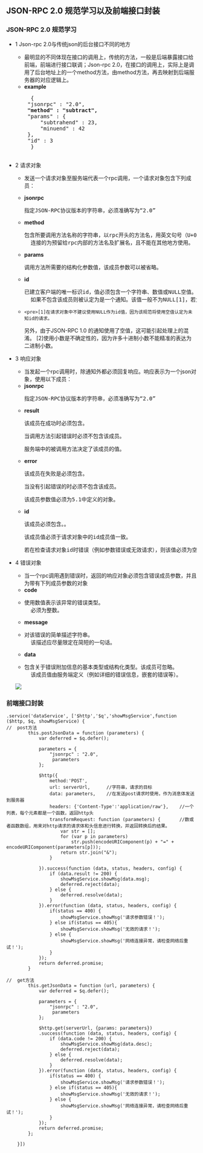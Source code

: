 ## JSON-RPC 2.0 规范学习以及前端接口封装

### JSON-RPC 2.0 规范学习

* 1 Json-rpc 2.0与传统json的后台接口不同的地方
	 - 最明显的不同体现在接口的调用上，传统的方法，一般是后端暴露接口给前端，前端进行接口联调；Json-rpc 2.0，在接口的调用上，实际上是调用了后台地址上的一个method方法，由method方法，再去映射到后端服务器的对应逻辑上。
	 - **example**
		 <pre>
		 {
	    "jsonrpc" : "2.0",
	    <strong>"method" : "subtract",</strong>
	    "params" : {
	        "subtrahend" : 23,
	        "minuend" : 42
	    },
	    "id" : 3
	     }
	    </pre>

* 2 请求对象
  	- 发送一个请求对象至服务端代表一个rpc调用，一个请求对象包含下列成员：
  	- **jsonrpc**
  		<pre>指定JSON-RPC协议版本的字符串，必须准确写为“2.0”</pre>
    - **method**
  		<pre>包含所要调用方法名称的字符串，以rpc开头的方法名，用英文句号（U+002E or ASCII 46）
		连接的为预留给rpc内部的方法名及扩展名，且不能在其他地方使用。</pre>
    - **params**
  		<pre>调用方法所需要的结构化参数值，该成员参数可以被省略。</pre>
    - **id**
  		<pre>已建立客户端的唯一标识id，值必须包含一个字符串、数值或NULL空值。
		如果不包含该成员则被认定为是一个通知。该值一般不为NULL[1]，若为数值则不应该包含小数[2]</pre>

    -     <pre>[1]在请求对象中不建议使用NULL作为id值，因为该规范将使用空值认定为未知id的请求。
		另外，由于JSON-RPC 1.0 的通知使用了空值，这可能引起处理上的混淆。
     [2]使用小数是不确定性的，因为许多十进制小数不能精准的表达为二进制小数。</pre>

* 3 响应对象
	- 当发起一个rpc调用时，除通知外都必须回复响应。响应表示为一个json对象，使用以下成员：
	- **jsonrpc**
		<pre>指定JSON-RPC协议版本的字符串，必须准确写为“2.0”</pre>
	- **result**
		<pre>该成员在成功时必须包含。</pre>
		<pre>当调用方法引起错误时必须不包含该成员。</pre>
		<pre>服务端中的被调用方法决定了该成员的值。</pre>
	- **error**
		<pre>该成员在失败是必须包含。</pre>
		<pre>当没有引起错误的时必须不包含该成员。</pre>
		<pre>该成员参数值必须为5.1中定义的对象。</pre>
	- **id**
		<pre>该成员必须包含。。</pre>
		<pre>该成员值必须于请求对象中的id成员值一致。</pre>
		<pre>若在检查请求对象id时错误（例如参数错误或无效请求），则该值必须为空值。</pre>

* 4 错误对象
	- 当一个rpc调用遇到错误时，返回的响应对象必须包含错误成员参数，并且为带有下列成员参数的对象
	- **code**
	- <pre>使用数值表示该异常的错误类型。
		必须为整数。
	  </pre>
	- **message**
	- <pre>对该错误的简单描述字符串。
		该描述应尽量限定在简短的一句话。
	  </pre>
	- **data**
	- <pre>包含关于错误附加信息的基本类型或结构化类型。该成员可忽略。
		该成员值由服务端定义（例如详细的错误信息，嵌套的错误等）。
	  </pre>
	![](http://i4.piimg.com/567571/ff156c44b7c37eb5.png)


### 前端接口封装
	
	.service('dataService', ['$http','$q','showMsgService',function ($http, $q, showMsgService) {
	//	post方法
			this.postJsonData = function (parameters) {
	            var deferred = $q.defer();
	            
	            parameters = {
	            	"jsonrpc" : "2.0",
	            	 parameters
	            };
	
	            $http({
	                method:'POST',
	                url: serverUrl,      //字符串，请求的目标
	                data: parameters,    //在发送post请求时使用，作为消息体发送到服务器
	                headers: {'Content-Type':'application/raw'},    //一个列表，每个元素都是一个函数，返回http头
	                transformRequest: function (parameters) {       //数或者函数数组，用来对http请求的请求体和头信息进行转换，并返回转换后的结果。
	                    var str = [];
	                    for (var p in parameters)
	                        str.push(encodeURIComponent(p) + "=" + encodeURIComponent(parameters[p]));
	                    return str.join("&");
	                }
	
	            }).success(function (data, status, headers, config) {
	                if (data.result != 200) {
	                    showMsgService.showMsg(data.msg);
	                    deferred.reject(data);
	                } else {
	                    deferred.resolve(data);
	                }
	            }).error(function (data, status, headers, config) {
	                if(status == 400) {
	                    showMsgService.showMsg('请求参数错误！');
	                } else if(status == 405){
	                    showMsgService.showMsg('无效的请求！');
	                } else {
	                    showMsgService.showMsg('网络连接异常，请检查网络后重试！');
	                }
	            });
	            return deferred.promise;
	        }	
	        
	//	get方法
	        this.getJsonData = function (url, parameters) {
	            var deferred = $q.defer();
	
	            parameters = {
	            	"jsonrpc" : "2.0",
	            	 parameters
	            };
	
	            $http.get(serverUrl, {params: parameters})
	            .success(function (data, status, headers, config) {
	                if (data.code != 200) {
	                    showMsgService.showMsg(data.desc);
	                    deferred.reject(data);
	                } else {
	                    deferred.resolve(data);
	                }
	            }).error(function (data, status, headers, config) {
	                if(status == 400) {
	                    showMsgService.showMsg('请求参数错误！');
	                } else if(status == 405){
	                    showMsgService.showMsg('无效的请求！');
	                } else {
	                    showMsgService.showMsg('网络连接异常，请检查网络后重试！');
	                }
	            });
	            return deferred.promise;
	        };
	
	    }])
	
